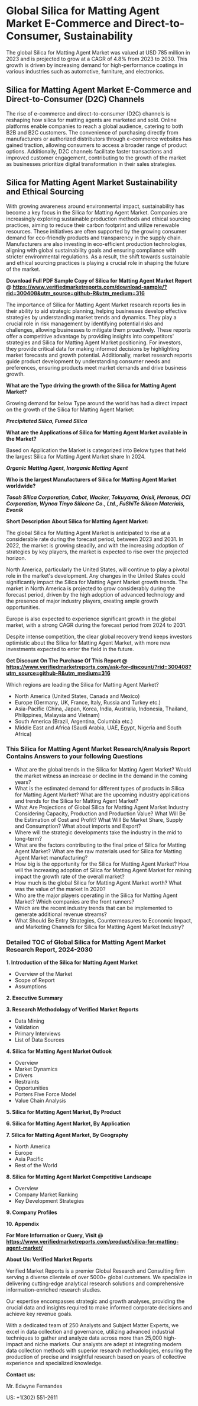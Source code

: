 <h1>Global Silica for Matting Agent Market E-Commerce and Direct-to-Consumer, Sustainability</h1><p class=""><p>The global Silica for Matting Agent Market was valued at USD 785 million in 2023 and is projected to grow at a CAGR of 4.8% from 2023 to 2030. This growth is driven by increasing demand for high-performance coatings in various industries such as automotive, furniture, and electronics.</p><h2>Silica for Matting Agent Market E-Commerce and Direct-to-Consumer (D2C) Channels</h2><p>The rise of e-commerce and direct-to-consumer (D2C) channels is reshaping how silica for matting agents are marketed and sold. Online platforms enable companies to reach a global audience, catering to both B2B and B2C customers. The convenience of purchasing directly from manufacturers or authorized distributors through e-commerce websites has gained traction, allowing consumers to access a broader range of product options. Additionally, D2C channels facilitate faster transactions and improved customer engagement, contributing to the growth of the market as businesses prioritize digital transformation in their sales strategies.</p><h2>Silica for Matting Agent Market Sustainability and Ethical Sourcing</h2><p>With growing awareness around environmental impact, sustainability has become a key focus in the Silica for Matting Agent Market. Companies are increasingly exploring sustainable production methods and ethical sourcing practices, aiming to reduce their carbon footprint and utilize renewable resources. These initiatives are often supported by the growing consumer demand for eco-friendly products and transparency in the supply chain. Manufacturers are also investing in eco-efficient production technologies, aligning with global sustainability goals and ensuring compliance with stricter environmental regulations. As a result, the shift towards sustainable and ethical sourcing practices is playing a crucial role in shaping the future of the market.</p></p><p class=""><strong>Download Full PDF Sample Copy of Silica for Matting Agent Market Report @ <a href="https://www.verifiedmarketreports.com/download-sample/?rid=300408&utm_source=github-R&utm_medium=316" target="_blank">https://www.verifiedmarketreports.com/download-sample/?rid=300408&utm_source=github-R&utm_medium=316</a></strong></p><p>The importance of&nbsp;Silica for Matting Agent Market research reports lies in their ability to aid strategic planning, helping businesses develop effective strategies by understanding market trends and dynamics. They play a crucial role in risk management by identifying potential risks and challenges, allowing businesses to mitigate them proactively. These reports offer a competitive advantage by providing insights into competitors' strategies and Silica for Matting Agent Market positioning. For investors, they provide critical data for making informed decisions by highlighting market forecasts and growth potential. Additionally, market research reports guide product development by understanding consumer needs and preferences, ensuring products meet market demands and drive business growth.</p><p><strong>What are the&nbsp;Type driving the growth of the Silica for Matting Agent Market?</strong></p><p id="" class="">Growing demand for below Type around the world has had a direct impact on the growth of the Silica for Matting Agent Market:</p><p class=""><em><strong>Precipitated Silica, Fumed Silica</strong></em></p><p class=""><strong>What are the&nbsp;Applications&nbsp;of Silica for Matting Agent Market available in the Market?</strong></p><p id="" class="">Based on Application the Market is categorized into Below types that held the largest Silica for Matting Agent Market share In 2024.</p><p class=""><em><strong>Organic Matting Agent, Inorganic Matting Agent</strong></em></p><p class=""><strong>Who is the largest Manufacturers of Silica for Matting Agent Market worldwide?</strong></p><p><em><strong>Tosoh Silica Corporation, Cabot, Wacker, Tokuyama, Orisil, Heraeus, OCI Corporation, Wynca Tinyo Silicone Co., Ltd., FuShiTe Silicon Materials, Evonik</strong></em></p><p id="" class=""><strong>Short Description About Silica for Matting Agent Market:</strong></p><p>The global Silica for Matting Agent Market is anticipated to rise at a considerable rate during the forecast period, between 2023 and 2031. In 2022, the market is growing steadily, and with the increasing adoption of strategies by key players, the market is expected to rise over the projected horizon.</p><p>North America, particularly the United States, will continue to play a pivotal role in the market's development. Any changes in the United States could significantly impact the Silica for Matting Agent Market growth trends. The market in North America is projected to grow considerably during the forecast period, driven by the high adoption of advanced technology and the presence of major industry players, creating ample growth opportunities.</p><p>Europe is also expected to experience significant growth in the global market, with a strong CAGR during the forecast period from 2024 to 2031.</p><p>Despite intense competition, the clear global recovery trend keeps investors optimistic about the Silica for Matting Agent Market, with more new investments expected to enter the field in the future.</p><p id="" class=""><strong>Get Discount On The Purchase Of This Report @ <a href="https://www.verifiedmarketreports.com/ask-for-discount/?rid=300408?utm_source=github-R&utm_medium=316" target="_blank">https://www.verifiedmarketreports.com/ask-for-discount/?rid=300408?utm_source=github-R&utm_medium=316</a></strong></p><p class="">Which regions are leading the Silica for Matting Agent Market?</p><ul><li>North America (United States, Canada and Mexico)</li><li>Europe (Germany, UK, France, Italy, Russia and Turkey etc.)</li><li>Asia-Pacific (China, Japan, Korea, India, Australia, Indonesia, Thailand, Philippines, Malaysia and Vietnam)</li><li>South America (Brazil, Argentina, Columbia etc.)</li><li>Middle East and Africa (Saudi Arabia, UAE, Egypt, Nigeria and South Africa)</li></ul><h3 id="" class="">This Silica for Matting Agent Market Research/Analysis Report Contains Answers to your following Questions</h3><ul><li>What are the global trends in the Silica for Matting Agent Market? Would the market witness an increase or decline in the demand in the coming years?</li><li>What is the estimated demand for different types of products in Silica for Matting Agent Market? What are the upcoming industry applications and trends for the Silica for Matting Agent Market?</li><li>What Are Projections of Global Silica for Matting Agent Market Industry Considering Capacity, Production and Production Value? What Will Be the Estimation of Cost and Profit? What Will Be Market Share, Supply and Consumption? What about imports and Export?</li><li>Where will the strategic developments take the industry in the mid to long-term?</li><li>What are the factors contributing to the final price of Silica for Matting Agent Market? What are the raw materials used for Silica for Matting Agent Market manufacturing?</li><li>How big is the opportunity for the Silica for Matting Agent Market? How will the increasing adoption of Silica for Matting Agent Market for mining impact the growth rate of the overall market?</li><li>How much is the global Silica for Matting Agent Market worth? What was the value of the market In 2020?</li><li>Who are the major players operating in the Silica for Matting Agent Market? Which companies are the front runners?</li><li>Which are the recent industry trends that can be implemented to generate additional revenue streams?</li><li>What Should Be Entry Strategies, Countermeasures to Economic Impact, and Marketing Channels for Silica for Matting Agent Market Industry?</li></ul><h3 id="" class="">Detailed TOC of Global Silica for Matting Agent Market Research Report, 2024-2030</h3><p id="" class=""><strong>1. Introduction of the Silica for Matting Agent Market</strong></p><ul><li>Overview of the Market</li><li>Scope of Report</li><li>Assumptions</li></ul><p id="" class=""><strong>2. Executive Summary</strong></p><p id="" class=""><strong>3. Research Methodology of Verified Market Reports</strong></p><ul><li>Data Mining</li><li>Validation</li><li>Primary Interviews</li><li>List of Data Sources</li></ul><p id="" class=""><strong>4. Silica for Matting Agent Market Outlook</strong></p><ul><li>Overview</li><li>Market Dynamics</li><li>Drivers</li><li>Restraints</li><li>Opportunities</li><li>Porters Five Force Model</li><li>Value Chain Analysis</li></ul><p id="" class=""><strong>5. Silica for Matting Agent Market, By Product</strong></p><p id="" class=""><strong>6. Silica for Matting Agent Market, By Application</strong></p><p id="" class=""><strong>7. Silica for Matting Agent Market, By Geography</strong></p><ul><li>North America</li><li>Europe</li><li>Asia Pacific</li><li>Rest of the World</li></ul><p id="" class=""><strong>8. Silica for Matting Agent Market Competitive Landscape</strong></p><ul><li>Overview</li><li>Company Market Ranking</li><li>Key Development Strategies</li></ul><p id="" class=""><strong>9. Company Profiles</strong></p><p id="" class=""><strong>10. Appendix</strong></p><p id="" class=""><strong>For More Information or Query, Visit @ <a href="https://www.verifiedmarketreports.com/product/silica-for-matting-agent-market/" target="_blank">https://www.verifiedmarketreports.com/product/silica-for-matting-agent-market/</a></strong></p><p id="" class=""><strong>About Us: Verified Market Reports</strong></p><p id="" class="">Verified Market Reports is a premier Global Research and Consulting firm serving a diverse clientele of over 5000+ global customers. We specialize in delivering cutting-edge analytical research solutions and comprehensive information-enriched research studies.</p><p id="" class="">Our expertise encompasses strategic and growth analyses, providing the crucial data and insights required to make informed corporate decisions and achieve key revenue goals.</p><p id="" class="">With a dedicated team of 250 Analysts and Subject Matter Experts, we excel in data collection and governance, utilizing advanced industrial techniques to gather and analyze data across more than 25,000 high-impact and niche markets. Our analysts are adept at integrating modern data collection methods with superior research methodologies, ensuring the production of precise and insightful research based on years of collective experience and specialized knowledge.</p><p id="" class=""><strong>Contact us:</strong></p><p id="" class="">Mr. Edwyne Fernandes</p><p id="" class="">US: +1(302) 551-2611</p>